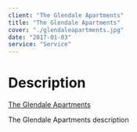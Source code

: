 ```yaml
---
client: "The Glendale Apartments"
title: "The Glendale Apartments"
cover: "./glendaleapartments.jpg"
date: "2017-01-03"
service: "Service"
---
```

# Description

[The Glendale Apartments](https://leadingmindsexecutivecoaching.com/)

The Glendale Apartments description